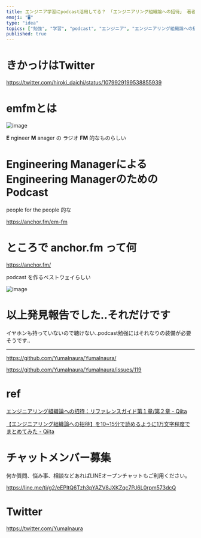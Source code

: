 ```yaml
---
title: エンジニア学習にpodcast活用してる？ 「エンジニアリング組織論への招待」 著者の podcast を発見！  @hiroki_daic
emoji: "🖥"
type: "idea"
topics: ["勉強", "学習", "podcast", "エンジニア", "エンジニアリング組織論への招待"]
published: true
---
```


# きかっけはTwitter

https://twitter.com/hiroki_daichi/status/1079929199538855939



# emfmとは

![image](https://user-images.githubusercontent.com/13635059/50570036-6f5f3000-0dbd-11e9-9427-9b62a6d4d748.png)

**E** ngineer **M** anager の ラジオ **FM** 的なものらしい

# Engineering ManagerによるEngineering ManagerのためのPodcast

people for the people 的な

https://anchor.fm/em-fm

# ところで anchor.fm って何

https://anchor.fm/

podcast を作るベストウェイらしい

![image](https://user-images.githubusercontent.com/13635059/50570039-8a31a480-0dbd-11e9-9a7c-26190100a5e7.png)



# 以上発見報告でした‥それだけです

イヤホンも持っていないので聴けない‥podcast勉强にはそれなりの装備が必要そうです‥


---

https://github.com/YumaInaura/YumaInaura/

https://github.com/YumaInaura/YumaInaura/issues/119

# ref

[エンジニアリング組織論への招待：リファレンスガイド第１章/第２章 - Qiita](https://qiita.com/hirokidaichi/items/195d42ee056ea85a3150)


[【エンジニアリング組織論への招待】を10~15分で読めるように1万文字程度でまとめてみた - Qiita](https://qiita.com/kamesennin/items/89d479112554a6f9d038)








<!-- Update From Qiita API -->

# チャットメンバー募集


何か質問、悩み事、相談などあればLINEオープンチャットもご利用ください。

https://line.me/ti/g2/eEPltQ6Tzh3pYAZV8JXKZqc7PJ6L0rpm573dcQ





# Twitter


https://twitter.com/YumaInaura


<!-- Update From Qiita API -->


